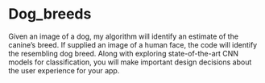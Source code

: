# Dog_breeds
Given an image of a dog, my algorithm will identify an estimate of the canine’s breed. If supplied an image of a human face, the code will identify the resembling dog breed.  Along with exploring state-of-the-art CNN models for classification, you will make important design decisions about the user experience for your app. 
